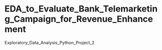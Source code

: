 # EDA_to_Evaluate_Bank_Telemarketing_Campaign_for_Revenue_Enhancement
Exploratory_Data_Analysis_Python_Project_2
